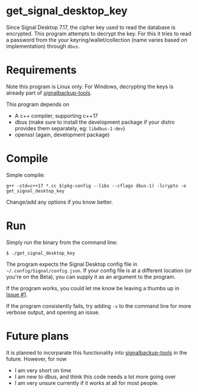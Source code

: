 # get_signal_desktop_key
Since Signal Desktop 7.17, the cipher key used to read the database is encrypted. This program attempts to decrypt the key. For this it tries to read a password from the your keyring/wallet/collection (name varies based on implementation) through `dbus`.

# Requirements

Note this program is Linux only. For Windows, decrypting the keys is already part of [signalbackup-tools](https://github.com/bepaald/signalbackup-tools).

This program depends on
- A c++ compiler, supporting c++17
- dbus (make sure to install the development package if your distro provides them separately, eg: `libdbus-1-dev`)
- openssl (again, development package)

# Compile

Simple compile:
```
g++ -std=c++17 *.cc $(pkg-config --libs --cflags dbus-1) -lcrypto -o get_signal_desktop_key
```

Change/add any options if you know better.

# Run

Simply run the binary from the command line:

```
$ ./get_signal_desktop_key
```
The program expects the Signal Desktop config file in `~/.config/Signal/config.json`. If your config file is at a different location (or you're on the Beta), you can supply it as an argument to the program. 

If the program works, you could let me know be leaving a thumbs up in [Issue #1](https://github.com/bepaald/get_signal_desktop_key/issues/1). 

If the program consistently fails, try adding `-v` to the command line for more verbose output, and opening an issue.

# Future plans

It is planned to incorparate this functionality into [signalbackup-tools](https://github.com/bepaald/signalbackup-tools) in the future. However, for now
- I am very short on time
- I am new to dbus, and think this code needs a lot more going over
- I am very unsure currently if it works at all for most people.
